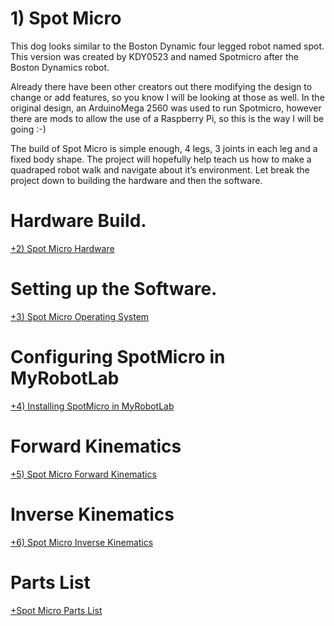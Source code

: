 # 1) Spot Micro
This dog looks similar to the Boston Dynamic four legged robot named spot.
This version was created by KDY0523 and named Spotmicro after the Boston Dynamics robot.

Already there have been other creators out there modifying the design to change or add features, so you know I will be looking at those as well.
In the original design, an ArduinoMega 2560 was used to run Spotmicro, however there are mods to allow the use of a Raspberry Pi, so this is the way I will be going :-)

The build of Spot Micro is simple enough, 4 legs, 3 joints in each leg and a fixed body shape.
The project will hopefully help teach us how to make a quadraped robot walk and navigate about it’s environment.
Let break the project down to building the hardware and then the software.

# Hardware Build.

[+2) Spot Micro Hardware](https://github.com/Cyber-One/SpotMicro_MRL/blob/main/Docs/2-Spot-Micro-Hardware.md) 

# Setting up the Software.

[+3) Spot Micro Operating System](https://github.com/Cyber-One/SpotMicro_MRL/blob/main/Docs/3-Spot-Micro-Operating-System.md) 

# Configuring SpotMicro in MyRobotLab

[+4) Installing SpotMicro in MyRobotLab](https://github.com/Cyber-One/SpotMicro_MRL/blob/main/Docs/4-Installing-SpotMicro-in-MyRobotLab.md) 

# Forward Kinematics

[+5) Spot Micro Forward Kinematics](https://github.com/Cyber-One/SpotMicro_MRL/blob/main/Docs/5-Spot-Micro-Forward-Kinematics.md) 

# Inverse Kinematics

[+6) Spot Micro Inverse Kinematics](https://github.com/Cyber-One/SpotMicro_MRL/blob/main/Docsc/6-Spot-Micro-Inverse-Kinematics.md) 

# Parts List

[+Spot Micro Parts List](https://github.com/Cyber-One/SpotMicro_MRL/blob/main/Docsc/Spot-Micro-Parts-List.md) 

